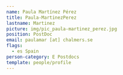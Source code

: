 ```yaml
---
name: Paula Martínez Pérez
title: Paula-MartinezPerez
lastname: Martinez
picture: img/pic_paula-martinez_perez.jpg
position: PostDoc
email: paulamar [at] chalmers.se
flags:
  - es Spain
person-category: E Postdocs
template: people/profile
---
```

